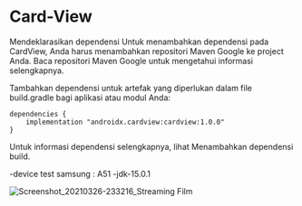 # Card-View


Mendeklarasikan dependensi
Untuk menambahkan dependensi pada CardView, Anda harus menambahkan repositori Maven Google ke project Anda. Baca repositori Maven Google untuk mengetahui informasi selengkapnya.

Tambahkan dependensi untuk artefak yang diperlukan dalam file build.gradle bagi aplikasi atau modul Anda:


    dependencies {
        implementation "androidx.cardview:cardview:1.0.0"
    }
    
Untuk informasi dependensi selengkapnya, lihat Menambahkan dependensi build.

-device test samsung : A51
-jdk-15.0.1
    
![Screenshot_20210326-233216_Streaming Film](https://user-images.githubusercontent.com/59316805/112647893-8ba68600-8e7b-11eb-86d1-8ab4398bb884.jpg)
